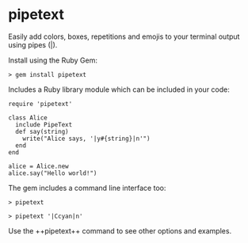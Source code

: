# pipetext

Easily add colors, boxes, repetitions and emojis to your terminal output using pipes (|).

Install using the Ruby Gem:

```
> gem install pipetext
```

Includes a Ruby library module which can be included in your code:

```
require 'pipetext'

class Alice
  include PipeText
  def say(string)
    write("Alice says, '|y#{string}|n'")
  end
end

alice = Alice.new
alice.say("Hello world!")
```

The gem includes a command line interface too:
```
> pipetext

> pipetext '|Ccyan|n'
```

Use the ++pipetext++ command to see other options and examples.
